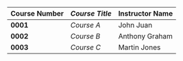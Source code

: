 | **Course Number** | _Course Title_    | Instructor Name |
| :-----------------| :-----------------| :---------------|
|  **0001**         | _Course A_        | John Juan       |
|  **0002**         | _Course B_        | Anthony Graham  |
|  **0003**         | _Course C_        | Martin Jones    |
